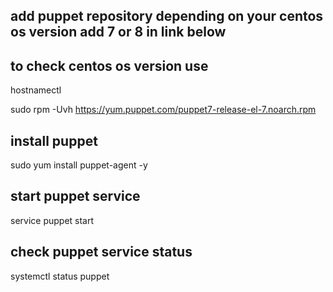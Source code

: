 
## add puppet repository depending on your centos os version add 7 or 8 in link below
## to check centos os version use 
hostnamectl

sudo rpm -Uvh https://yum.puppet.com/puppet7-release-el-7.noarch.rpm

## install puppet 
sudo yum install puppet-agent -y

## start puppet service
service puppet start

## check puppet service status
systemctl status puppet
